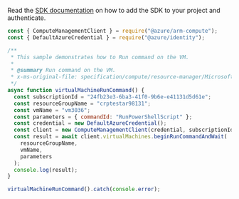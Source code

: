 Read the [SDK documentation](https://github.com/Azure/azure-sdk-for-js/blob/%40azure%2Farm-compute_19.0.0/sdk/compute/arm-compute/README.md) on how to add the SDK to your project and authenticate.

```javascript
const { ComputeManagementClient } = require("@azure/arm-compute");
const { DefaultAzureCredential } = require("@azure/identity");

/**
 * This sample demonstrates how to Run command on the VM.
 *
 * @summary Run command on the VM.
 * x-ms-original-file: specification/compute/resource-manager/Microsoft.Compute/stable/2022-03-01/ComputeRP/examples/runCommandExamples/VirtualMachineRunCommand.json
 */
async function virtualMachineRunCommand() {
  const subscriptionId = "24fb23e3-6ba3-41f0-9b6e-e41131d5d61e";
  const resourceGroupName = "crptestar98131";
  const vmName = "vm3036";
  const parameters = { commandId: "RunPowerShellScript" };
  const credential = new DefaultAzureCredential();
  const client = new ComputeManagementClient(credential, subscriptionId);
  const result = await client.virtualMachines.beginRunCommandAndWait(
    resourceGroupName,
    vmName,
    parameters
  );
  console.log(result);
}

virtualMachineRunCommand().catch(console.error);
```

